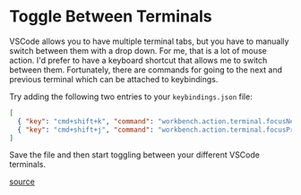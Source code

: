 # Toggle Between Terminals

VSCode allows you to have multiple terminal tabs, but you have to manually
switch between them with a drop down. For me, that is a lot of mouse action.
I'd prefer to have a keyboard shortcut that allows me to switch between
them. Fortunately, there are commands for going to the next and previous
terminal which can be attached to keybindings.

Try adding the following two entries to your `keybindings.json` file:

```json
[
  { "key": "cmd+shift+k", "command": "workbench.action.terminal.focusNext" },
  { "key": "cmd+shift+j", "command": "workbench.action.terminal.focusPrevious" },
]
```

Save the file and then start toggling between your different VSCode
terminals.

[source](https://github.com/Microsoft/vscode/issues/37937)
